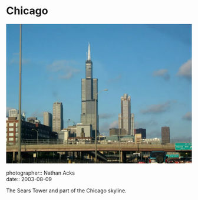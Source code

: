 # Chicago

![The Sears Tower and part of the Chicago skyline, as seen from a traffic jam](assets/2003-08-09-chicago.webp)

photographer:: Nathan Acks  
date:: 2003-08-09

The Sears Tower and part of the Chicago skyline.
